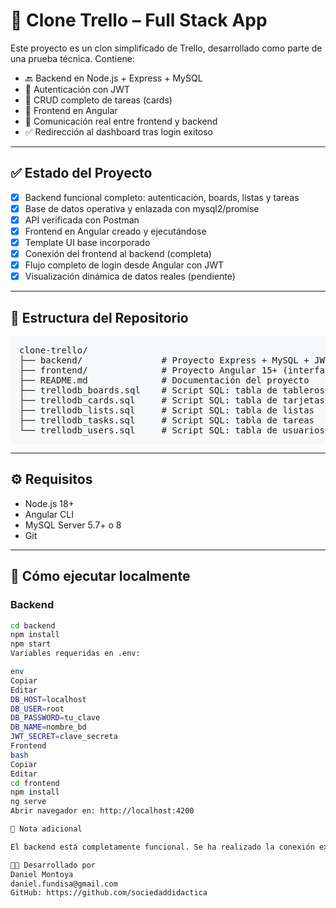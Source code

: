 # 🧩 Clone Trello – Full Stack App

Este proyecto es un clon simplificado de Trello, desarrollado como parte de una prueba técnica. Contiene:

- 🔙 Backend en Node.js + Express + MySQL
- 🔐 Autenticación con JWT
- 🧩 CRUD completo de tareas (cards)
- 📁 Frontend en Angular
- 🔗 Comunicación real entre frontend y backend
- ✅ Redirección al dashboard tras login exitoso

---

## ✅ Estado del Proyecto

- [x] Backend funcional completo: autenticación, boards, listas y tareas
- [x] Base de datos operativa y enlazada con mysql2/promise
- [x] API verificada con Postman
- [x] Frontend en Angular creado y ejecutándose
- [x] Template UI base incorporado
- [x] Conexión del frontend al backend (completa)
- [x] Flujo completo de login desde Angular con JWT
- [x] Visualización dinámica de datos reales (pendiente)

---

<h2>📂 Estructura del Repositorio</h2>
<pre style="background:#f6f8fa; padding: 1em; border-radius: 5px; overflow-x: auto; font-family: monospace;">
clone-trello/
├── backend/               # Proyecto Express + MySQL + JWT (API REST)
├── frontend/              # Proyecto Angular 15+ (interfaz de usuario)
├── README.md              # Documentación del proyecto
├── trellodb_boards.sql    # Script SQL: tabla de tableros
├── trellodb_cards.sql     # Script SQL: tabla de tarjetas
├── trellodb_lists.sql     # Script SQL: tabla de listas
├── trellodb_tasks.sql     # Script SQL: tabla de tareas
└── trellodb_users.sql     # Script SQL: tabla de usuarios
</pre>


---

## ⚙️ Requisitos

- Node.js 18+
- Angular CLI
- MySQL Server 5.7+ o 8
- Git

---

## 🚀 Cómo ejecutar localmente

### Backend

```bash
cd backend
npm install
npm start
Variables requeridas en .env:

env
Copiar
Editar
DB_HOST=localhost
DB_USER=root
DB_PASSWORD=tu_clave
DB_NAME=nombre_bd
JWT_SECRET=clave_secreta
Frontend
bash
Copiar
Editar
cd frontend
npm install
ng serve
Abrir navegador en: http://localhost:4200

📌 Nota adicional

El backend está completamente funcional. Se ha realizado la conexión exitosa del frontend usando Angular, incluyendo login con validación JWT, y redirección automática a /app/boards al iniciar sesión correctamente.

👨‍💻 Desarrollado por
Daniel Montoya
daniel.fundisa@gmail.com
GitHub: https://github.com/sociedaddidactica

